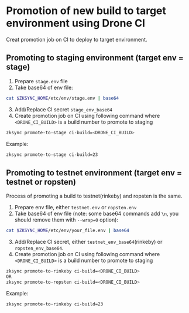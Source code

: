 # Promotion of new build to target environment using Drone CI

Creat promotion job on CI to deploy to target environment.
## Promoting to staging environment (target env = stage)

1. Prepare `stage.env` file
2. Take base64 of env file:
```bash
cat $ZKSYNC_HOME/etc/env/stage.env | base64
```
3. Add/Replace CI secret `stage_env_base64`
4. Create promotion job on CI using following command where `<DRONE_CI_BUILD>` is a build number to promote to staging
```bash
zksync promote-to-stage ci-build=<DRONE_CI_BUILD>
```

Example: 
```bash
zksync promote-to-stage ci-build=23
```

## Promoting to testnet environment (target env = testnet or ropsten)

Process of promoting a build to testnet(rinkeby) and ropsten is the same. 
1. Prepare env file, either `testnet.env` or `ropsten.env`
2. Take base64 of env file (note: some base64 commands add `\n`, you should remove them with `--wrap=0` option):
```bash
cat $ZKSYNC_HOME/etc/env/your_file.env | base64
```
3. Add/Replace CI secret, either `testnet_env_base64`(rinkeby) or `ropsten_env_base64`. 
4. Create promotion job on CI using following command where `<DRONE_CI_BUILD>` is a build number to promote to staging
```bash
zksync promote-to-rinkeby ci-build=<DRONE_CI_BUILD>
OR
zksync promote-to-ropsten ci-build=<DRONE_CI_BUILD>
```

Example: 
```bash
zksync promote-to-rinkeby ci-build=23
```
